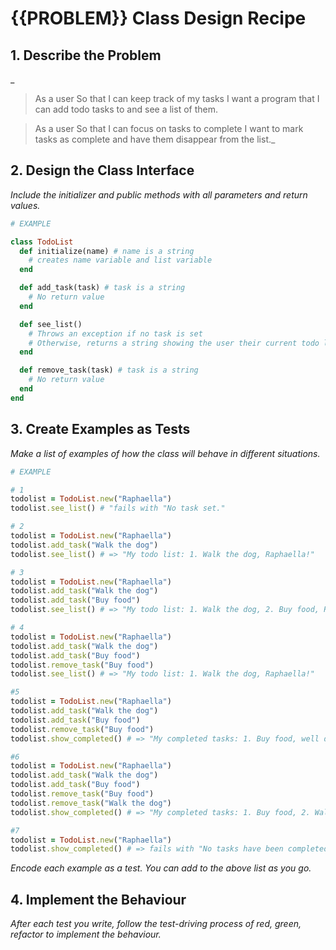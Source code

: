 # {{PROBLEM}} Class Design Recipe

## 1. Describe the Problem

_
> As a user
> So that I can keep track of my tasks
> I want a program that I can add todo tasks to and see a list of them.

> As a user
> So that I can focus on tasks to complete
> I want to mark tasks as complete and have them disappear from the list._

## 2. Design the Class Interface

_Include the initializer and public methods with all parameters and return values._

```ruby
# EXAMPLE

class TodoList
  def initialize(name) # name is a string
    # creates name variable and list variable
  end

  def add_task(task) # task is a string
    # No return value 
  end

  def see_list()
    # Throws an exception if no task is set
    # Otherwise, returns a string showing the user their current todo list
  end

  def remove_task(task) # task is a string
    # No return value
  end
end
```

## 3. Create Examples as Tests

_Make a list of examples of how the class will behave in different situations._

```ruby
# EXAMPLE

# 1
todolist = TodoList.new("Raphaella")
todolist.see_list() # "fails with "No task set."

# 2
todolist = TodoList.new("Raphaella")
todolist.add_task("Walk the dog")
todolist.see_list() # => "My todo list: 1. Walk the dog, Raphaella!"

# 3
todolist = TodoList.new("Raphaella")
todolist.add_task("Walk the dog")
todolist.add_task("Buy food")
todolist.see_list() # => "My todo list: 1. Walk the dog, 2. Buy food, Raphaella!"

# 4
todolist = TodoList.new("Raphaella")
todolist.add_task("Walk the dog")
todolist.add_task("Buy food")
todolist.remove_task("Buy food")
todolist.see_list() # => "My todo list: 1. Walk the dog, Raphaella!"

#5
todolist = TodoList.new("Raphaella")
todolist.add_task("Walk the dog")
todolist.add_task("Buy food")
todolist.remove_task("Buy food")
todolist.show_completed() # => "My completed tasks: 1. Buy food, well done Raphaella!"

#6
todolist = TodoList.new("Raphaella")
todolist.add_task("Walk the dog")
todolist.add_task("Buy food")
todolist.remove_task("Buy food")
todolist.remove_task("Walk the dog")
todolist.show_completed() # => "My completed tasks: 1. Buy food, 2. Walk the dog, well done Raphaella!"

#7
todolist = TodoList.new("Raphaella")
todolist.show_completed() # => fails with "No tasks have been completed."

```

_Encode each example as a test. You can add to the above list as you go._

## 4. Implement the Behaviour

_After each test you write, follow the test-driving process of red, green, refactor to implement the behaviour._



